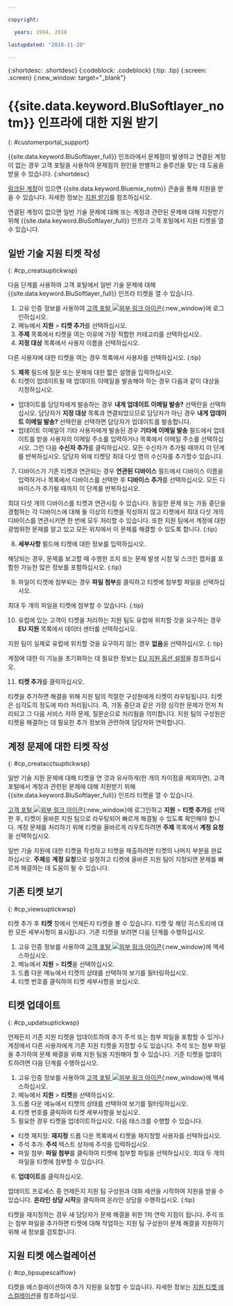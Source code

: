 ```yaml
---

copyright:

  years: 1994, 2018

lastupdated: "2018-11-20"

---
```


{:shortdesc: .shortdesc}
{:codeblock: .codeblock}
{:tip: .tip}
{:screen: .screen}
{:new_window: target="_blank"}


# {{site.data.keyword.BluSoftlayer_notm}} 인프라에 대한 지원 받기
{: #customerportal_support}

{{site.data.keyword.BluSoftlayer_full}} 인프라에서 문제점이 발생하고 연결된 계정이 없는 경우 고객 포털을 사용하여 문제점의 원인을 판별하고 솔루션을 찾는 데 도움을 받을 수 있습니다.
{:shortdesc}

[링크된 계정](/docs/account/softlayerlink.html#link_user_accounts)이 있으면 {{site.data.keyword.Bluemix_notm}} 콘솔을 통해 지원을 받을 수 있습니다. 자세한 정보는 [지원 받기](/docs/get-support/howtogetsupport.html)를 참조하십시오.

연결된 계정이 없으면 일반 기술 문제에 대해 또는 계정과 관련된 문제에 대해 지원받기 위해 {{site.data.keyword.BluSoftlayer_full}} 인프라 고객 포털에서 지원 티켓을 열 수 있습니다.

## 일반 기술 지원 티켓 작성
{: #cp_creatsuptickwsp}

다음 단계를 사용하여 고객 포털에서 일반 기술 문제에 대해 {{site.data.keyword.BluSoftlayer_full}} 인프라 티켓을 열 수 있습니다.

1. 고유 인증 정보를 사용하여 [고객 포털 ![외부 링크 아이콘](../icons/launch-glyph.svg)](https://control.softlayer.com/){:new_window}에 로그인하십시오.
2. 메뉴에서 **지원** > **티켓 추가**를 선택하십시오.
3. **주제** 목록에서 티켓을 여는 이유에 가장 적합한 카테고리를 선택하십시오.
4. **지정 대상** 목록에서 사용자 이름을 선택하십시오.<br/>

  다른 사용자에 대한 티켓을 여는 경우 목록에서 사용자를 선택하십시오.
  {:tip}

5. **제목** 필드에 질문 또는 문제에 대한 짧은 설명을 입력하십시오.
6. 티켓이 업데이트될 때 업데이트 이메일을 발송해야 하는 경우 다음과 같이 대상을 지정하십시오.
  * 업데이트를 담당자에게 발송하는 경우 **내게 업데이트 이메일 발송?** 선택란을 선택하십시오. 담당자가 **지정 대상** 목록과 연결되었으므로 담당자가 아닌 경우 **내게 업데이트 이메일 발송?** 선택란을 선택하면 담당자가 업데이트를 발송합니다.
  * 업데이트 이메일이 기타 사용자에게 발송된 경우 **기타에 이메일 발송** 필드에서 업데이트를 받을 사용자의 이메일 주소를 입력하거나 목록에서 이메일 주소를 선택하십시오. 그런 다음 **수신자 추가**를 클릭하십시오. 모든 수신자가 추가될 때까지 이 단계를 반복하십시오. 담당자 외에 티켓당 최대 다섯 명의 수신자를 추가할수 있습니다.
7. 디바이스가 기존 티켓과 연관되는 경우 **연관된 디바이스** 필드에서 디바이스 이름을 입력하거나 목록에서 디바이스를 선택한 후 **디바이스 추가**를 선택하십시오. 모든 디바이스가 추가될 때까지 이 단계를 반복하십시오.

  최대 다섯 개의 디바이스를 티켓과 연관시킬 수 있습니다. 동일한 문제 또는 가동 중단을 경험하는 각 디바이스에 대해 둘 이상의 티켓을 작성하지 않고 티켓에서 최대 다섯 개의 디바이스를 연관시키면 한 번에 모두 처리할 수 있습니다. 또한 지원 팀에서 계정에 대한 광범위한 문제를 알고 있고 모든 위치에서 이 문제를 해결할 수 있도록 합니다.
  {:tip}

8. **세부사항** 필드에 티켓에 대한 정보를 입력하십시오.

  해당되는 경우, 문제를 보고할 때 수행한 조치 또는 문제 발생 시점 및 스크린 캡처를 포함한 가능한 많은 정보를 포함하십시오.
  {:tip}

9. 파일이 티켓에 첨부되는 경우 **파일 첨부**를 클릭하고 티켓에 첨부할 파일을 선택하십시오.

  최대 두 개의 파일을 티켓에 첨부할 수 있습니다.
  {:tip}

10. 유럽에 있는 고객이 티켓을 처리하는 지원 팀도 유럽에 위치할 것을 요구하는 경우 **EU 지원** 목록에서 데이터 센터를 선택하십시오.

  지원 팀이 실제로 유럽에 위치할 것을 요구하지 않는 경우 **없음**을 선택하십시오.
  {: tip}

  계정에 대한 이 기능을 초기화하는 데 필요한 정보는 [EU 지원 옵션 설정](/docs/customer-portal/cpmanuserprof.html#cp_seteusupported)을 참조하십시오.

11. **티켓 추가**를 클릭하십시오.

티켓을 추가하면 해결을 위해 지원 팀의 적절한 구성원에게 티켓이 라우팅됩니다. 티켓은 심각도의 정도에 따라 처리됩니다. 즉, 가동 중단과 같은 가장 심각한 문제가 먼저 처리되고 그 다음 서비스 저하 문제, 질문순으로 처리됨을 의미합니다. 지원 팀의 구성원은 티켓을 해결하는 데 필요한 추가 정보와 관련하여 담당자와 연락합니다.

## 계정 문제에 대한 티켓 작성
{: #cp_creatacctsuptickwsp}

일반 기술 지원 문제에 대해 티켓을 연 것과 유사하게(한 개의 차이점을 제외하면), 고객 포털에서 계정과 관련된 문제에 대해 지원받기 위해 {{site.data.keyword.BluSoftlayer_full}} 인프라 티켓을 열 수 있습니다.  

[고객 포털 ![외부 링크 아이콘](../icons/launch-glyph.svg)](https://control.softlayer.com/){:new_window}에 로그인하고 **지원** > **티켓 추가**를 선택한 후, 티켓이 올바른 지원 팀으로 라우팅되어 빠르게 해결될 수 있도록 확인해야 합니다. 계정 문제를 처리하기 위해 티켓을 올바르게 라우트하려면 **주제** 목록에서 **계정 요청**을 선택하십시오.

일반 기술 지원에 대한 티켓을 작성하고 티켓을 제출하려면 티켓의 나머지 부분을 완료하십시오. **주제**를 **계정 요청**으로 설정하고 티켓에 올바른 지원 팀이 지정되면 문제를 빠르게 해결하는 데 도움이 될 수 있습니다.

## 기존 티켓 보기
{: #cp_viewsuptickwsp}

티켓 추가 후 **티켓** 창에서 언제든지 티켓을 볼 수 있습니다. 티켓 및 해당 히스토리에 대한 모든 세부사항이 표시됩니다. 기존 티켓을 보려면 다음 단계를 수행하십시오.

1. 고유 인증 정보를 사용하여 [고객 포털 ![외부 링크 아이콘](../icons/launch-glyph.svg)](https://control.softlayer.com/){:new_window}에 액세스하십시오.
2. 메뉴에서 **지원** > **티켓**을 선택하십시오.
3. 드롭 다운 메뉴에서 티켓의 상태를 선택하여 보기를 필터링하십시오.
4. 티켓 번호를 클릭하여 티켓 세부사항을 보십시오.

## 티켓 업데이트
{: #cp_updatsuptickwsp}

언제든지 기존 지원 티켓을 업데이트하여 추가 주석 또는 첨부 파일을 포함할 수 있거나 계정에서 다른 사용자에게 기존 지원 티켓을 지정할 수도 있습니다. 주석 또는 첨부 파일을 추가하여 문제 해결을 위해 지원 팀을 지원해야 할 수 있습니다. 기존 티켓을 업데이트하려면 다음 단계를 수행하십시오.

1. 고유 인증 정보를 사용하여 [고객 포털 ![외부 링크 아이콘](../icons/launch-glyph.svg)](https://control.softlayer.com/){:new_window}에 액세스하십시오.
2. 메뉴에서 **지원** > **티켓**을 선택하십시오.
3. 드롭 다운 메뉴에서 티켓의 상태를 선택하여 보기를 필터링하십시오.
4. 티켓 번호를 클릭하여 티켓 세부사항을 보십시오.
5. 필요한 경우 티켓을 업데이트하십시오. 다음 태스크를 수행할 수 있습니다.
  * 티켓 재지정: **재지정** 드롭 다운 목록에서 티켓을 재지정할 사용자를 선택하십시오.   
  * 주석 추가: **주석** 텍스트 상자에 주석을 입력하십시오.
  * 파일 첨부: **파일 첨부**를 클릭하여 티켓에 첨부할 파일을 선택하십시오. 최대 두 개의 파일을 티켓에 첨부할 수 있습니다.
6. **업데이트**를 클릭하십시오.

  업데이트 프로세스 중 언제든지 지원 팀 구성원과 대화 세션을 시작하여 지원을 받을 수 있습니다. **온라인 상담 시작**을 클릭하여 온라인 상담을 수행하십시오.
  {:tip}

티켓을 재지정하는 경우 새 담당자가 문제 해결을 위한 1차 연락 지점이 됩니다. 주석 또는 첨부 파일을 추가하면 티켓에 대해 작업하는 지원 팀 구성원이 문제 해결을 지원하기 위해 새 정보를 검토합니다.

## 지원 티켓 에스컬레이션
{: #cp_bpsupescalflow}

티켓을 에스컬레이션하여 추가 지원을 요청할 수 있습니다. 자세한 정보는 [지원 티켓 에스컬레이션](/docs/get-support/quicktickresp.html#escalation)을 참조하십시오.
